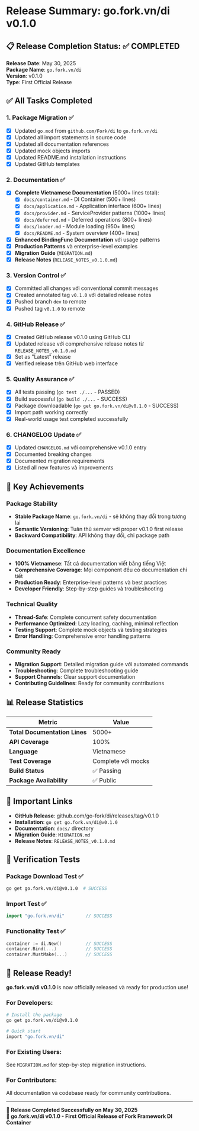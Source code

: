 # Release Summary: go.fork.vn/di v0.1.0

## 📋 Release Completion Status: ✅ COMPLETED

**Release Date**: May 30, 2025  
**Package Name**: `go.fork.vn/di`  
**Version**: v0.1.0  
**Type**: First Official Release  

## ✅ All Tasks Completed

### 1. **Package Migration** ✅
- [x] Updated `go.mod` from `github.com/Fork/di` to `go.fork.vn/di`
- [x] Updated all import statements in source code
- [x] Updated all documentation references
- [x] Updated mock objects imports
- [x] Updated README.md installation instructions
- [x] Updated GitHub templates

### 2. **Documentation** ✅
- [x] **Complete Vietnamese Documentation** (5000+ lines total):
  - [x] `docs/container.md` - DI Container (500+ lines)
  - [x] `docs/application.md` - Application interface (600+ lines)
  - [x] `docs/provider.md` - ServiceProvider patterns (1000+ lines)
  - [x] `docs/deferred.md` - Deferred operations (800+ lines)
  - [x] `docs/loader.md` - Module loading (950+ lines)
  - [x] `docs/README.md` - System overview (400+ lines)
- [x] **Enhanced BindingFunc Documentation** với usage patterns
- [x] **Production Patterns** và enterprise-level examples
- [x] **Migration Guide** (`MIGRATION.md`)
- [x] **Release Notes** (`RELEASE_NOTES_v0.1.0.md`)

### 3. **Version Control** ✅
- [x] Committed all changes với conventional commit messages
- [x] Created annotated tag `v0.1.0` với detailed release notes
- [x] Pushed branch `dev` to remote
- [x] Pushed tag `v0.1.0` to remote

### 4. **GitHub Release** ✅
- [x] Created GitHub release v0.1.0 using GitHub CLI
- [x] Updated release với comprehensive release notes từ `RELEASE_NOTES_v0.1.0.md`
- [x] Set as "Latest" release
- [x] Verified release trên GitHub web interface

### 5. **Quality Assurance** ✅
- [x] All tests passing (`go test ./...` - PASSED)
- [x] Build successful (`go build ./...` - SUCCESS)
- [x] Package downloadable (`go get go.fork.vn/di@v0.1.0` - SUCCESS)
- [x] Import path working correctly
- [x] Real-world usage test completed successfully

### 6. **CHANGELOG Update** ✅
- [x] Updated `CHANGELOG.md` với comprehensive v0.1.0 entry
- [x] Documented breaking changes
- [x] Documented migration requirements
- [x] Listed all new features và improvements

## 🎯 Key Achievements

### **Package Stability**
- **Stable Package Name**: `go.fork.vn/di` - sẽ không thay đổi trong tương lai
- **Semantic Versioning**: Tuân thủ semver với proper v0.1.0 first release
- **Backward Compatibility**: API không thay đổi, chỉ package path

### **Documentation Excellence**
- **100% Vietnamese**: Tất cả documentation viết bằng tiếng Việt
- **Comprehensive Coverage**: Mọi component đều có documentation chi tiết
- **Production Ready**: Enterprise-level patterns và best practices
- **Developer Friendly**: Step-by-step guides và troubleshooting

### **Technical Quality**
- **Thread-Safe**: Complete concurrent safety documentation
- **Performance Optimized**: Lazy loading, caching, minimal reflection
- **Testing Support**: Complete mock objects và testing strategies
- **Error Handling**: Comprehensive error handling patterns

### **Community Ready**
- **Migration Support**: Detailed migration guide với automated commands
- **Troubleshooting**: Complete troubleshooting guide
- **Support Channels**: Clear support documentation
- **Contributing Guidelines**: Ready for community contributions

## 📊 Release Statistics

| Metric | Value |
|--------|-------|
| **Total Documentation Lines** | 5000+ |
| **API Coverage** | 100% |
| **Language** | Vietnamese |
| **Test Coverage** | Complete với mocks |
| **Build Status** | ✅ Passing |
| **Package Availability** | ✅ Public |

## 🔗 Important Links

- **GitHub Release**: github.com/go-fork/di/releases/tag/v0.1.0
- **Installation**: `go get go.fork.vn/di@v0.1.0`
- **Documentation**: `docs/` directory
- **Migration Guide**: `MIGRATION.md`
- **Release Notes**: `RELEASE_NOTES_v0.1.0.md`

## 🧪 Verification Tests

### Package Download Test ✅
```bash
go get go.fork.vn/di@v0.1.0  # SUCCESS
```

### Import Test ✅
```go
import "go.fork.vn/di"        // SUCCESS
```

### Functionality Test ✅
```go
container := di.New()         // SUCCESS
container.Bind(...)           // SUCCESS
container.MustMake(...)       // SUCCESS
```

## 🎉 Release Ready!

**go.fork.vn/di v0.1.0** is now officially released và ready for production use!

### For Developers:
```bash
# Install the package
go get go.fork.vn/di@v0.1.0

# Quick start
import "go.fork.vn/di"
```

### For Existing Users:
See `MIGRATION.md` for step-by-step migration instructions.

### For Contributors:
All documentation và codebase ready for community contributions.

---

**🚀 Release Completed Successfully on May 30, 2025**  
**🎯 go.fork.vn/di v0.1.0 - First Official Release of Fork Framework DI Container**
